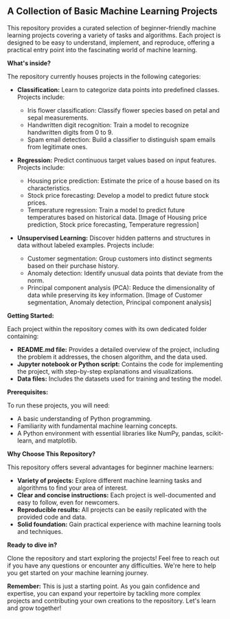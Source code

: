 
## A Collection of Basic Machine Learning Projects

This repository provides a curated selection of beginner-friendly machine learning projects covering a variety of tasks and algorithms. Each project is designed to be easy to understand, implement, and reproduce, offering a practical entry point into the fascinating world of machine learning.

**What's inside?**

The repository currently houses projects in the following categories:

* **Classification:** Learn to categorize data points into predefined classes. Projects include:
    * Iris flower classification: Classify flower species based on petal and sepal measurements.
    * Handwritten digit recognition: Train a model to recognize handwritten digits from 0 to 9.
    * Spam email detection: Build a classifier to distinguish spam emails from legitimate ones.

* **Regression:** Predict continuous target values based on input features. Projects include:
    * Housing price prediction: Estimate the price of a house based on its characteristics.
    * Stock price forecasting: Develop a model to predict future stock prices.
    * Temperature regression: Train a model to predict future temperatures based on historical data.
[Image of Housing price prediction, Stock price forecasting, Temperature regression]
* **Unsupervised Learning:** Discover hidden patterns and structures in data without labeled examples. Projects include:
    * Customer segmentation: Group customers into distinct segments based on their purchase history.
    * Anomaly detection: Identify unusual data points that deviate from the norm.
    * Principal component analysis (PCA): Reduce the dimensionality of data while preserving its key information.
[Image of Customer segmentation, Anomaly detection, Principal component analysis]

**Getting Started:**

Each project within the repository comes with its own dedicated folder containing:

* **README.md file:** Provides a detailed overview of the project, including the problem it addresses, the chosen algorithm, and the data used.
* **Jupyter notebook or Python script:** Contains the code for implementing the project, with step-by-step explanations and visualizations.
* **Data files:** Includes the datasets used for training and testing the model.

**Prerequisites:**

To run these projects, you will need:

* A basic understanding of Python programming.
* Familiarity with fundamental machine learning concepts.
* A Python environment with essential libraries like NumPy, pandas, scikit-learn, and matplotlib.

**Why Choose This Repository?**

This repository offers several advantages for beginner machine learners:

* **Variety of projects:** Explore different machine learning tasks and algorithms to find your area of interest.
* **Clear and concise instructions:** Each project is well-documented and easy to follow, even for newcomers.
* **Reproducible results:** All projects can be easily replicated with the provided code and data.
* **Solid foundation:** Gain practical experience with machine learning tools and techniques.

**Ready to dive in?**

Clone the repository and start exploring the projects! Feel free to reach out if you have any questions or encounter any difficulties. We're here to help you get started on your machine learning journey.

**Remember:** This is just a starting point. As you gain confidence and expertise, you can expand your repertoire by tackling more complex projects and contributing your own creations to the repository. Let's learn and grow together!

